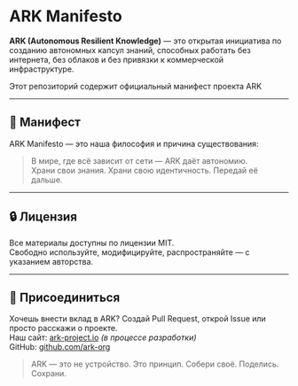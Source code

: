 # ARK Manifesto

**ARK (Autonomous Resilient Knowledge)** — это открытая инициатива по созданию автономных капсул знаний, способных работать без интернета, без облаков и без привязки к коммерческой инфраструктуре.

Этот репозиторий содержит официальный манифест проекта ARK

---

## 📜 Манифест

ARK Manifesto — это наша философия и причина существования:

> В мире, где всё зависит от сети — ARK даёт автономию.  
> Храни свои знания. Храни свою идентичность. Передай её дальше.

---

## 🔒 Лицензия

Все материалы доступны по лицензии MIT.  
Свободно используйте, модифицируйте, распространяйте — с указанием авторства.

---

## 🤝 Присоединиться

Хочешь внести вклад в ARK? Создай Pull Request, открой Issue или просто расскажи о проекте.  
Наш сайт: [ark-project.io](https://ark-project.io) *(в процессе разработки)*  
GitHub: [github.com/ark-org](https://github.com/ark-org)

> ARK — это не устройство. Это принцип. Собери своё. Поделись. Сохрани.
